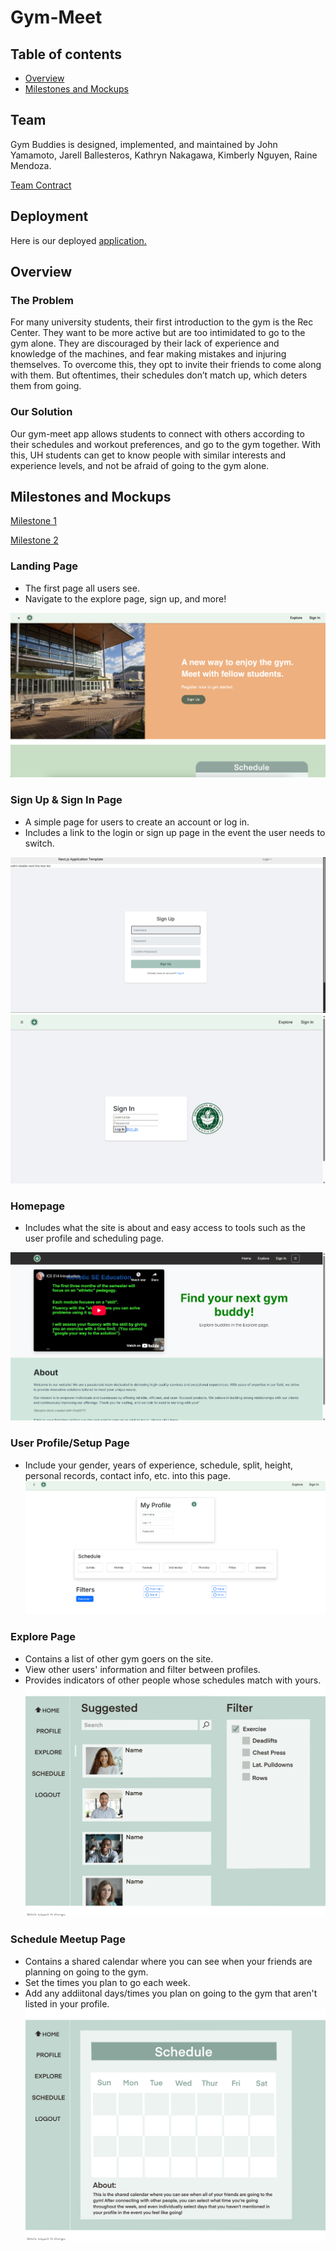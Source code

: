 # Gym-Meet

## Table of contents

* [Overview](#overview)
* [Milestones and Mockups](#milestones-and-mockups)

## Team
Gym Buddies is designed, implemented, and maintained by John Yamamoto, Jarell Ballesteros, Kathryn Nakagawa, Kimberly Nguyen, Raine Mendoza.

[Team Contract](https://docs.google.com/document/d/1vLohLOMnnn7a7mI3A0naIYsxXPSLakaRsPm0aQS7NiY/edit?tab=t.0)

## Deployment

Here is our deployed [application.](https://gym-buddy-five.vercel.app/)

## Overview

### The Problem
For many university students, their first introduction to the gym is the Rec Center. They want to be more active but are too intimidated to go to the gym alone. They are discouraged by their lack of experience and knowledge of the machines, and fear making mistakes and injuring themselves. To overcome this, they opt to invite their friends to come along with them. But oftentimes, their schedules don’t match up, which deters them from going.

### Our Solution
Our gym-meet app allows students to connect with others according to their schedules and workout preferences, and go to the gym together. With this, UH students can get to know people with similar interests and experience levels, and not be afraid of going to the gym alone.


## Milestones and Mockups

[Milestone 1](https://github.com/orgs/gym-meet/projects/2)

[Milestone 2](https://github.com/orgs/gym-meet/projects/7) 


### Landing Page
* The first page all users see.
* Navigate to the explore page, sign up, and more!

![](images/landingpage-wip1.png)

### Sign Up & Sign In Page
* A simple page for users to create an account or log in.
* Includes a link to the login or sign up page in the event the user needs to switch.

![](images/signuppage-wip1.png)
![](images/signinpage-wip1.png)

### Homepage
* Includes what the site is about and easy access to tools such as the user profile and scheduling page.

![](images/homepage.png)

### User Profile/Setup Page
* Include your gender, years of experience, schedule, split, height, personal records, contact info, etc. into this page.
![](images/profilepage.png)

### Explore Page
* Contains a list of other gym goers on the site.
* View other users' information and filter between profiles.
* Provides indicators of other people whose schedules match with yours.
![](images/explorepage.png)

### Schedule Meetup Page
* Contains a shared calendar where you can see when your friends are planning on going to the gym.
* Set the times you plan to go each week.
* Add any addiitonal days/times you plan on going to the gym that aren't listed in your profile.
![](images/schedulepage.png)


